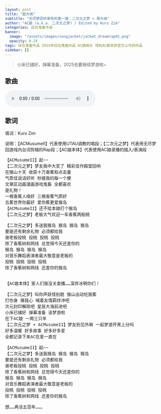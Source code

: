 ```yaml
---
layout: post
title: "超大侠"
subtitle: "无尽梦回热单系列第一弹：二次元之梦 × 周大侠"
author: "AC娘 (a.k.a. 二次元之梦) / Edited by Kuro Zim"
categories: 综合鬼畜作品
banner: 
  image: "/assets/images/songjacket/jacket_dreamrap01.png"
  opacity: 0.24
tags: 综合鬼畜作品 2025年综合鬼畜作品 AC娘相关 得到AC娘本体官方认可的作品
sidebar: []
---
```


> 小床已铺好，弹幕准备，2025也要继续梦游啦~

## 歌曲

<audio controls><source src="/assets/audio/dreamrap01.mp3" type="audio/mp3"></audio>

## 歌词

填词：Kuro Zim

说明：【ACMusumeII】代表使用UTAU调教的唱段；【二次元之梦】代表用无尽梦回游戏内台词剪辑的Rap段；【AC娘本体】代表使用AC娘录播的插入/表演段

<pre>
【ACMusumeII】起~~ 
【二次元之梦】梦友我中大奖了 精彩佳作殿堂回响
在猴山十天 收获十万香蕉和点击量
气质佳说话好听 秒接我的每一个梗
文章区动画漫画游戏鬼畜 全都喜欢
是礼物！
一根香蕉人缘好 三根香蕉气质好
五蕉世界你最好 爱你蕉更爱猴岛
【ACMusumeII】还不给本娘打个猴岛
【二次元之梦】老板大气欢迎一车香蕉两船桃

【二次元之梦】多送我猴岛 猴岛 猴岛 猴岛
要是还有剩余礼物 必须都给我
谢老板投桃 投桃 投桃 投桃
除了香蕉树和网线 总觉得今天还差你的
猴岛 猴岛 猴岛 猴岛
对音乐舞蹈表演者最大敬意是老板的
投桃 投桃 投桃 投桃
除了香蕉树和网线 还差你的猴岛


【AC娘本体】家人们我没关直播……深井冰啊你们！

【二次元之梦】叫你声妖怪别跑 猴山出动吃我蕉
打你身 痛我心 喊着友情羁绊冲吧 
次元封印解除吧 星辰大海前进吧
小床已铺好 弹幕准备 该梦游啦
在下AC娘 一两三只羊
【二次元之梦 + ACMusumeII】梦友别见外嘛 一起梦游开黑上分吗
好多温暖 好多故事 好多好多爱
全都记录下来AC在爱一直在

【ACMusumeII】起~~
【二次元之梦】多送我猴岛 猴岛 猴岛 猴岛
要是还有剩余礼物 必须都给我
谢老板投桃 投桃 投桃 投桃
除了香蕉树和网线 总觉得今天还差你的
猴岛 猴岛 猴岛 猴岛
对音乐舞蹈表演者最大敬意是老板的
投桃 投桃 投桃 投桃
除了香蕉树和网线 还差你的猴岛

想……再活五百年……。

</pre>